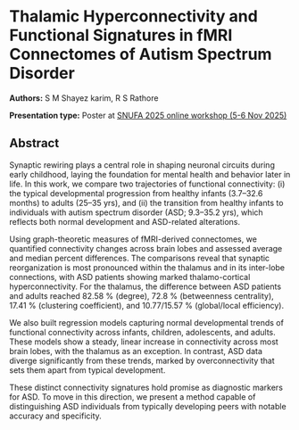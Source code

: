 # Thalamic Hyperconnectivity and Functional Signatures in fMRI Connectomes of Autism Spectrum Disorder

**Authors:** S M Shayez karim, R S Rathore
                           


**Presentation type:** Poster at [SNUFA 2025 online workshop (5-6 Nov 2025)](https://snufa.net/2025)

## Abstract

Synaptic rewiring plays a central role in shaping neuronal circuits during early childhood, laying the foundation for mental health and behavior later in life. In this work, we compare two trajectories of functional connectivity: (i) the typical developmental progression from healthy infants (3.7–32.6 months) to adults (25–35 yrs), and (ii) the transition from healthy infants to individuals with autism spectrum disorder (ASD; 9.3–35.2 yrs), which reflects both normal development and ASD-related alterations.

Using graph-theoretic measures of fMRI-derived connectomes, we quantified connectivity changes across brain lobes and assessed average and median percent differences. The comparisons reveal that synaptic reorganization is most pronounced within the thalamus and in its inter-lobe connections, with ASD patients showing marked thalamo-cortical hyperconnectivity. For the thalamus, the difference between ASD patients and adults reached 82.58 % (degree), 72.8 % (betweenness centrality), 17.41 % (clustering coefficient), and 10.77/15.57 % (global/local efficiency).

We also built regression models capturing normal developmental trends of functional connectivity across infants, children, adolescents, and adults. These models show a steady, linear increase in connectivity across most brain lobes, with the thalamus as an exception. In contrast, ASD data diverge significantly from these trends, marked by overconnectivity that sets them apart from typical development.

These distinct connectivity signatures hold promise as diagnostic markers for ASD. To move in this direction, we present a method capable of distinguishing ASD individuals from typically developing peers with notable accuracy and specificity.
